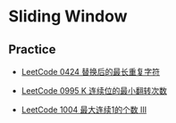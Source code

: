 # Sliding Window

## Practice

- [LeetCode 0424 替换后的最长重复字符](https://leetcode-cn.com/problems/longest-repeating-character-replacement/)

- [LeetCode 0995 K 连续位的最小翻转次数](https://leetcode-cn.com/problems/minimum-number-of-k-consecutive-bit-flips/)

- [LeetCode 1004 最大连续1的个数 III](https://leetcode-cn.com/problems/max-consecutive-ones-iii/)
